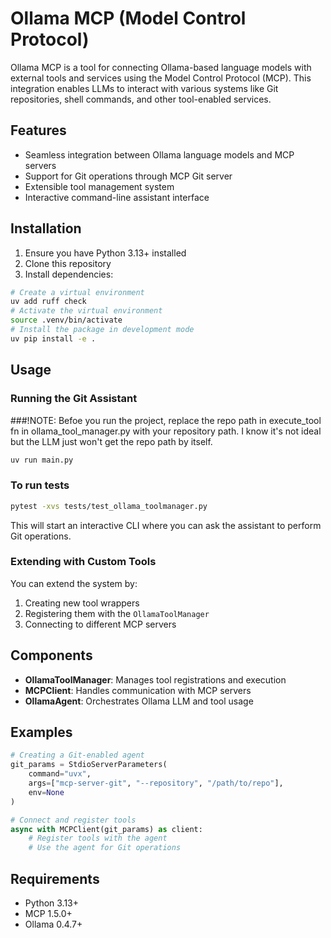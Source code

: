 # Ollama MCP (Model Control Protocol)

Ollama MCP is a tool for connecting Ollama-based language models with external tools and services using the Model Control Protocol (MCP). This integration enables LLMs to interact with various systems like Git repositories, shell commands, and other tool-enabled services.

## Features

- Seamless integration between Ollama language models and MCP servers
- Support for Git operations through MCP Git server
- Extensible tool management system
- Interactive command-line assistant interface

## Installation

1. Ensure you have Python 3.13+ installed
2. Clone this repository
3. Install dependencies:

```bash
# Create a virtual environment
uv add ruff check
# Activate the virtual environment
source .venv/bin/activate
# Install the package in development mode
uv pip install -e .
```

## Usage

### Running the Git Assistant

###!NOTE: 
Befoe you run the project, replace the repo path in 
execute_tool fn in ollama_tool_manager.py with your repository path. 
I know it's not ideal but the LLM just won't get the repo path by itself. 

```bash
uv run main.py
```

### To run tests
```bash
pytest -xvs tests/test_ollama_toolmanager.py
```

This will start an interactive CLI where you can ask the assistant to perform Git operations.

### Extending with Custom Tools

You can extend the system by:

1. Creating new tool wrappers
2. Registering them with the `OllamaToolManager`
3. Connecting to different MCP servers

## Components

- **OllamaToolManager**: Manages tool registrations and execution
- **MCPClient**: Handles communication with MCP servers
- **OllamaAgent**: Orchestrates Ollama LLM and tool usage

## Examples

```python
# Creating a Git-enabled agent
git_params = StdioServerParameters(
    command="uvx",
    args=["mcp-server-git", "--repository", "/path/to/repo"],
    env=None
)

# Connect and register tools
async with MCPClient(git_params) as client:
    # Register tools with the agent
    # Use the agent for Git operations
```

## Requirements

- Python 3.13+
- MCP 1.5.0+
- Ollama 0.4.7+

